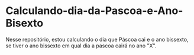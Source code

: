 # Calculando-dia-da-Pascoa-e-Ano-Bisexto
Nesse repositório, estou calculando o dia que Páscoa cai e o ano bissexto, se tiver o ano bissexto em qual dia a pascoa cairá no ano "X".
